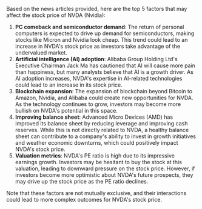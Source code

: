 Based on the news articles provided, here are the top 5 factors that may affect the stock price of NVDA (Nvidia):

1. **PC comeback and semiconductor demand**: The return of personal computers is expected to drive up demand for semiconductors, making stocks like Micron and Nvidia look cheap. This trend could lead to an increase in NVDA's stock price as investors take advantage of the undervalued market.
2. **Artificial intelligence (AI) adoption**: Alibaba Group Holding Ltd's Executive Chairman Jack Ma has cautioned that AI will cause more pain than happiness, but many analysts believe that AI is a growth driver. As AI adoption increases, NVDA's expertise in AI-related technologies could lead to an increase in its stock price.
3. **Blockchain expansion**: The expansion of blockchain beyond Bitcoin to Amazon, Nvidia, and Alibaba could create new opportunities for NVDA. As the technology continues to grow, investors may become more bullish on NVDA's potential in this space.
4. **Improving balance sheet**: Advanced Micro Devices (AMD) has improved its balance sheet by reducing leverage and improving cash reserves. While this is not directly related to NVDA, a healthy balance sheet can contribute to a company's ability to invest in growth initiatives and weather economic downturns, which could positively impact NVDA's stock price.
5. **Valuation metrics**: NVDA's PE ratio is high due to its impressive earnings growth. Investors may be hesitant to buy the stock at this valuation, leading to downward pressure on the stock price. However, if investors become more optimistic about NVDA's future prospects, they may drive up the stock price as the PE ratio declines.

Note that these factors are not mutually exclusive, and their interactions could lead to more complex outcomes for NVDA's stock price.